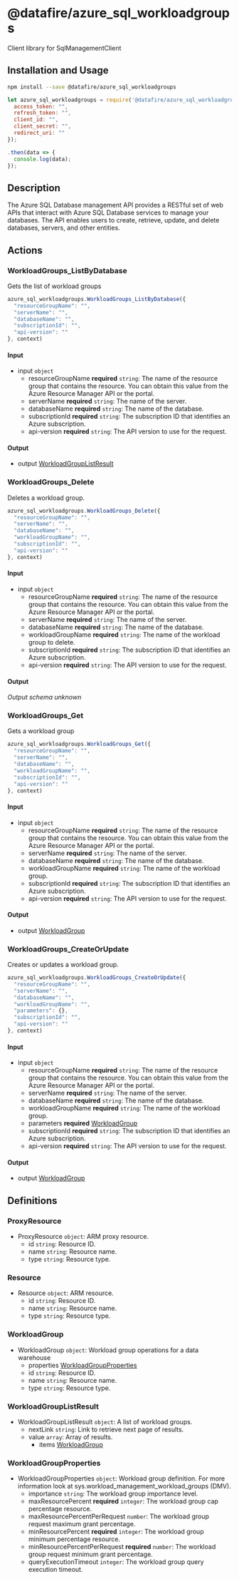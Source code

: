 # @datafire/azure_sql_workloadgroups

Client library for SqlManagementClient

## Installation and Usage
```bash
npm install --save @datafire/azure_sql_workloadgroups
```
```js
let azure_sql_workloadgroups = require('@datafire/azure_sql_workloadgroups').create({
  access_token: "",
  refresh_token: "",
  client_id: "",
  client_secret: "",
  redirect_uri: ""
});

.then(data => {
  console.log(data);
});
```

## Description

The Azure SQL Database management API provides a RESTful set of web APIs that interact with Azure SQL Database services to manage your databases. The API enables users to create, retrieve, update, and delete databases, servers, and other entities.

## Actions

### WorkloadGroups_ListByDatabase
Gets the list of workload groups


```js
azure_sql_workloadgroups.WorkloadGroups_ListByDatabase({
  "resourceGroupName": "",
  "serverName": "",
  "databaseName": "",
  "subscriptionId": "",
  "api-version": ""
}, context)
```

#### Input
* input `object`
  * resourceGroupName **required** `string`: The name of the resource group that contains the resource. You can obtain this value from the Azure Resource Manager API or the portal.
  * serverName **required** `string`: The name of the server.
  * databaseName **required** `string`: The name of the database.
  * subscriptionId **required** `string`: The subscription ID that identifies an Azure subscription.
  * api-version **required** `string`: The API version to use for the request.

#### Output
* output [WorkloadGroupListResult](#workloadgrouplistresult)

### WorkloadGroups_Delete
Deletes a workload group.


```js
azure_sql_workloadgroups.WorkloadGroups_Delete({
  "resourceGroupName": "",
  "serverName": "",
  "databaseName": "",
  "workloadGroupName": "",
  "subscriptionId": "",
  "api-version": ""
}, context)
```

#### Input
* input `object`
  * resourceGroupName **required** `string`: The name of the resource group that contains the resource. You can obtain this value from the Azure Resource Manager API or the portal.
  * serverName **required** `string`: The name of the server.
  * databaseName **required** `string`: The name of the database.
  * workloadGroupName **required** `string`: The name of the workload group to delete.
  * subscriptionId **required** `string`: The subscription ID that identifies an Azure subscription.
  * api-version **required** `string`: The API version to use for the request.

#### Output
*Output schema unknown*

### WorkloadGroups_Get
Gets a workload group


```js
azure_sql_workloadgroups.WorkloadGroups_Get({
  "resourceGroupName": "",
  "serverName": "",
  "databaseName": "",
  "workloadGroupName": "",
  "subscriptionId": "",
  "api-version": ""
}, context)
```

#### Input
* input `object`
  * resourceGroupName **required** `string`: The name of the resource group that contains the resource. You can obtain this value from the Azure Resource Manager API or the portal.
  * serverName **required** `string`: The name of the server.
  * databaseName **required** `string`: The name of the database.
  * workloadGroupName **required** `string`: The name of the workload group.
  * subscriptionId **required** `string`: The subscription ID that identifies an Azure subscription.
  * api-version **required** `string`: The API version to use for the request.

#### Output
* output [WorkloadGroup](#workloadgroup)

### WorkloadGroups_CreateOrUpdate
Creates or updates a workload group.


```js
azure_sql_workloadgroups.WorkloadGroups_CreateOrUpdate({
  "resourceGroupName": "",
  "serverName": "",
  "databaseName": "",
  "workloadGroupName": "",
  "parameters": {},
  "subscriptionId": "",
  "api-version": ""
}, context)
```

#### Input
* input `object`
  * resourceGroupName **required** `string`: The name of the resource group that contains the resource. You can obtain this value from the Azure Resource Manager API or the portal.
  * serverName **required** `string`: The name of the server.
  * databaseName **required** `string`: The name of the database.
  * workloadGroupName **required** `string`: The name of the workload group.
  * parameters **required** [WorkloadGroup](#workloadgroup)
  * subscriptionId **required** `string`: The subscription ID that identifies an Azure subscription.
  * api-version **required** `string`: The API version to use for the request.

#### Output
* output [WorkloadGroup](#workloadgroup)



## Definitions

### ProxyResource
* ProxyResource `object`: ARM proxy resource.
  * id `string`: Resource ID.
  * name `string`: Resource name.
  * type `string`: Resource type.

### Resource
* Resource `object`: ARM resource.
  * id `string`: Resource ID.
  * name `string`: Resource name.
  * type `string`: Resource type.

### WorkloadGroup
* WorkloadGroup `object`: Workload group operations for a data warehouse
  * properties [WorkloadGroupProperties](#workloadgroupproperties)
  * id `string`: Resource ID.
  * name `string`: Resource name.
  * type `string`: Resource type.

### WorkloadGroupListResult
* WorkloadGroupListResult `object`: A list of workload groups.
  * nextLink `string`: Link to retrieve next page of results.
  * value `array`: Array of results.
    * items [WorkloadGroup](#workloadgroup)

### WorkloadGroupProperties
* WorkloadGroupProperties `object`: Workload group definition. For more information look at sys.workload_management_workload_groups (DMV).
  * importance `string`: The workload group importance level.
  * maxResourcePercent **required** `integer`: The workload group cap percentage resource.
  * maxResourcePercentPerRequest `number`: The workload group request maximum grant percentage.
  * minResourcePercent **required** `integer`: The workload group minimum percentage resource.
  * minResourcePercentPerRequest **required** `number`: The workload group request minimum grant percentage.
  * queryExecutionTimeout `integer`: The workload group query execution timeout.


